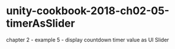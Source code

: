 # unity-cookbook-2018-ch02-05-timerAsSlider
chapter 2 - example 5 - display countdown timer value as UI Slider
